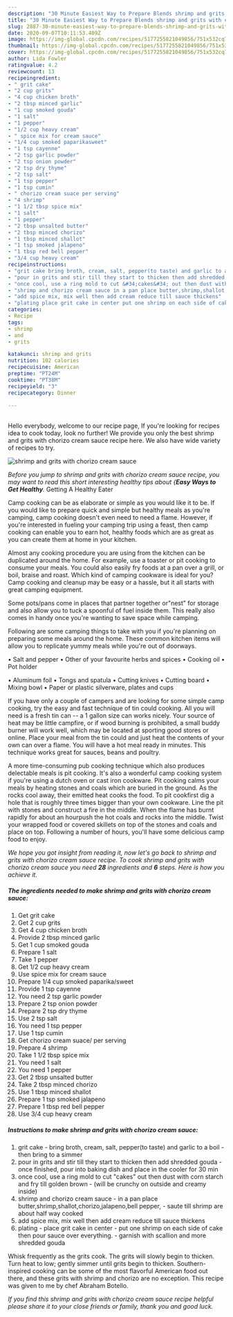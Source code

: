 ```yaml
---
description: "30 Minute Easiest Way to Prepare Blends shrimp and grits with chorizo cream sauce"
title: "30 Minute Easiest Way to Prepare Blends shrimp and grits with chorizo cream sauce"
slug: 2887-30-minute-easiest-way-to-prepare-blends-shrimp-and-grits-with-chorizo-cream-sauce
date: 2020-09-07T10:11:53.409Z
image: https://img-global.cpcdn.com/recipes/5177255821049856/751x532cq70/shrimp-and-grits-with-chorizo-cream-sauce-recipe-main-photo.jpg
thumbnail: https://img-global.cpcdn.com/recipes/5177255821049856/751x532cq70/shrimp-and-grits-with-chorizo-cream-sauce-recipe-main-photo.jpg
cover: https://img-global.cpcdn.com/recipes/5177255821049856/751x532cq70/shrimp-and-grits-with-chorizo-cream-sauce-recipe-main-photo.jpg
author: Lida Fowler
ratingvalue: 4.2
reviewcount: 13
recipeingredient:
- " grit cake"
- "2 cup grits"
- "4 cup chicken broth"
- "2 tbsp minced garlic"
- "1 cup smoked gouda"
- "1 salt"
- "1 pepper"
- "1/2 cup heavy cream"
- " spice mix for cream sauce"
- "1/4 cup smoked paparikasweet"
- "1 tsp cayenne"
- "2 tsp garlic powder"
- "2 tsp onion powder"
- "2 tsp dry thyme"
- "2 tsp salt"
- "1 tsp pepper"
- "1 tsp cumin"
- " chorizo cream suace per serving"
- "4 shrimp"
- "1 1/2 tbsp spice mix"
- "1 salt"
- "1 pepper"
- "2 tbsp unsalted butter"
- "2 tbsp minced chorizo"
- "1 tbsp minced shallot"
- "1 tsp smoked jalapeno"
- "1 tbsp red bell pepper"
- "3/4 cup heavy cream"
recipeinstructions:
- "grit cake bring broth, cream, salt, pepper(to taste) and garlic to a boil then bring to a simmer"
- "pour in grits and stir till they start to thicken then add shredded gouda once finished, pour into baking dish and place in the cooler for 30 min"
- "once cool, use a ring mold to cut &#34;cakes&#34; out then dust with corn starch and fry till golden brown (will be crunchy on outside and creamy inside)"
- "shrimp and chorizo cream sauce in a pan place butter,shrimp,shallot,chorizo,jalapeno,bell pepper, saute till shrimp are about half way cooked"
- "add spice mix, mix well then add cream reduce till sauce thickens"
- "plating place grit cake in center put one shrimp on each side of cake then pour sauce over everything. garnish with scallion and more shredded gouda"
categories:
- Recipe
tags:
- shrimp
- and
- grits

katakunci: shrimp and grits 
nutrition: 102 calories
recipecuisine: American
preptime: "PT24M"
cooktime: "PT38M"
recipeyield: "3"
recipecategory: Dinner

---
```

<br>
Hello everybody, welcome to our recipe page, If you're looking for recipes idea to cook today, look no further! We provide you only the best shrimp and grits with chorizo cream sauce recipe here. We also have wide variety of recipes to try.
<br>


![shrimp and grits with chorizo cream sauce](https://img-global.cpcdn.com/recipes/5177255821049856/751x532cq70/shrimp-and-grits-with-chorizo-cream-sauce-recipe-main-photo.jpg)

<i>Before you jump to shrimp and grits with chorizo cream sauce recipe, you may want to read this short interesting healthy tips about {<strong>Easy Ways to Get Healthy</strong>.</i>
Getting A Healthy Eater

    
Camp cooking can be as elaborate or simple as you would like it to be. If you would like to prepare quick and simple but healthy meals as you're camping, camp cooking doesn't even need to need a flame. However, if you're interested in fueling your camping trip using a feast, then camp cooking can enable you to earn hot, healthy foods which are as great as you can create them at home in your kitchen.

 Almost any cooking procedure you are using from the kitchen can be duplicated around the home. For example, use a toaster or pit cooking to consume your meals. You could also easily fry foods at a pan over a grill, or boil, braise and roast. Which kind of camping cookware is ideal for you? Camp cooking and cleanup may be easy or a hassle, but it all starts with great camping equipment.

Some pots/pans come in places that partner together or"nest" for storage and also allow you to tuck a spoonful of fuel inside them. This really also comes in handy once you're wanting to save space while camping.

Following are some camping things to take with you if you're planning on preparing some meals around the home. These common kitchen items will allow you to replicate yummy meals while you're out of doorways.

• Salt and pepper
• Other of your favourite herbs and spices
• Cooking oil
• Pot holder

• Aluminum foil
• Tongs and spatula
• Cutting knives
• Cutting board
• Mixing bowl
• Paper or plastic silverware, plates and cups

If you have only a couple of campers and are looking for some simple camp cooking, try the easy and fast technique of tin could cooking. All you will need is a fresh tin can -- a 1 gallon size can works nicely. Your source of heat may be little campfire, or if wood burning is prohibited, a small buddy burner will work well, which may be located at sporting good stores or online. Place your meal from the tin could and just heat the contents of your own can over a flame. You will have a hot meal ready in minutes.  This technique works great for sauces, beans and poultry.

A more time-consuming pub cooking technique which also produces delectable meals is pit cooking.  It's also a wonderful camp cooking system if you're using a dutch oven or cast iron cookware. Pit cooking calms your meals by heating stones and coals which are buried in the ground. As the rocks cool away, their emitted heat cooks the food. To pit cookfirst dig a hole that is roughly three times bigger than your own cookware. Line the pit with stones and construct a fire in the middle. When the flame has burnt rapidly for about an hourpush the hot coals and rocks into the middle. Twist your wrapped food or covered skillets on top of the stones and coals and place on top. Following a number of hours, you'll have some delicious camp food to enjoy.


<i>We hope you got insight from reading it, now let's go back to shrimp and grits with chorizo cream sauce recipe. To cook shrimp and grits with chorizo cream sauce you need <strong>28</strong> ingredients and <strong>6</strong> steps. Here is how you achieve it.
</i>

##### The ingredients needed to make shrimp and grits with chorizo cream sauce:

1. Get  grit cake
1. Get 2 cup grits
1. Get 4 cup chicken broth
1. Provide 2 tbsp minced garlic
1. Get 1 cup smoked gouda
1. Prepare 1 salt
1. Take 1 pepper
1. Get 1/2 cup heavy cream
1. Use  spice mix for cream sauce
1. Prepare 1/4 cup smoked paparika/sweet
1. Provide 1 tsp cayenne
1. You need 2 tsp garlic powder
1. Prepare 2 tsp onion powder
1. Prepare 2 tsp dry thyme
1. Use 2 tsp salt
1. You need 1 tsp pepper
1. Use 1 tsp cumin
1. Get  chorizo cream suace/ per serving
1. Prepare 4 shrimp
1. Take 1 1/2 tbsp spice mix
1. You need 1 salt
1. You need 1 pepper
1. Get 2 tbsp unsalted butter
1. Take 2 tbsp minced chorizo
1. Use 1 tbsp minced shallot
1. Prepare 1 tsp smoked jalapeno
1. Prepare 1 tbsp red bell pepper
1. Use 3/4 cup heavy cream


##### Instructions to make shrimp and grits with chorizo cream sauce:

1. grit cake - bring broth, cream, salt, pepper(to taste) and garlic to a boil - then bring to a simmer
1. pour in grits and stir till they start to thicken then add shredded gouda - once finished, pour into baking dish and place in the cooler for 30 min
1. once cool, use a ring mold to cut &#34;cakes&#34; out then dust with corn starch and fry till golden brown - (will be crunchy on outside and creamy inside)
1. shrimp and chorizo cream sauce - in a pan place butter,shrimp,shallot,chorizo,jalapeno,bell pepper, - saute till shrimp are about half way cooked
1. add spice mix, mix well then add cream reduce till sauce thickens
1. plating - place grit cake in center - put one shrimp on each side of cake then pour sauce over everything. - garnish with scallion and more shredded gouda


Whisk frequently as the grits cook. The grits will slowly begin to thicken. Turn heat to low; gently simmer until grits begin to thicken. Southern-inspired cooking can be some of the most flavorful American food out there, and these grits with shrimp and chorizo are no exception. This recipe was given to me by chef Abraham Botello. 

<i>If you find this shrimp and grits with chorizo cream sauce recipe helpful please share it to your close friends or family, thank you and good luck.</i>

